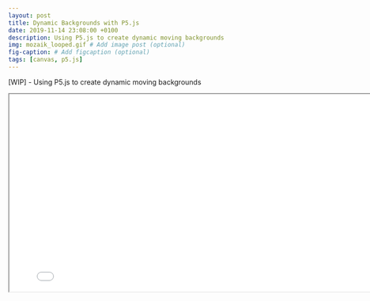 ```yaml
---
layout: post
title: Dynamic Backgrounds with P5.js
date: 2019-11-14 23:08:00 +0100
description: Using P5.js to create dynamic moving backgrounds
img: mozaik_looped.gif # Add image post (optional)
fig-caption: # Add figcaption (optional)
tags: [canvas, p5.js]
---
```

[WIP] - Using P5.js to create dynamic moving backgrounds
 
<!-- ![Dynamic Triangles](https://media.giphy.com/media/vFKqnCdLPNOKc/giphy.gif) -->
<!-- ![Dynamic Triangles]({{site.baseurl}}/assets/img/mozaik_looped.gif) -->

<iframe scrolling="no" border="0" src="{{site.baseurl}}/assets/sketches/dynamic-triangles/index.html" width="800px" height="400px"></iframe>
